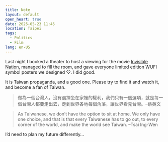 ```yaml
---
title: Note
layout: default
open_heart: true
date: 2025-05-23 11:45
location: Taipei
tags: 
  - Politics
  - Film
lang: en-US
---
```


Last night I booked a theater to host a viewing for the movie [Invisible Nation](https://www.imdb.com/title/tt28853268/), managed to fill the room, and gave everyone limited edition WUFI symbol posters we designed ♡. I did good.

It is Taiwan propaganda, and a good one. Please try to find it and watch it, and become a fan of Taiwan.

> 做為一個台灣人，沒有選擇坐在家裡的權利，我們只有一個選項，就是每一個台灣人都要走出去，走到世界各地每個角落，讓世界看見台灣。–蔡英文

> As Taiwanese, we don’t have the option to sit at home. We only have one choice, and that is that every Taiwanese has to go out, to every corner of the world, and make the world see Taiwan. –Tsai Ing-Wen

I’d need to plan my future differently… 
